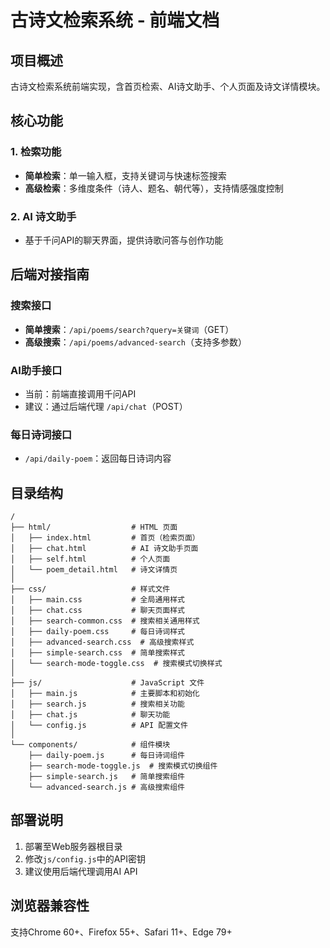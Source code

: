 # 古诗文检索系统 - 前端文档

## 项目概述

古诗文检索系统前端实现，含首页检索、AI诗文助手、个人页面及诗文详情模块。


## 核心功能

### 1. 检索功能
- **简单检索**：单一输入框，支持关键词与快速标签搜索
- **高级检索**：多维度条件（诗人、题名、朝代等），支持情感强度控制

### 2. AI 诗文助手
- 基于千问API的聊天界面，提供诗歌问答与创作功能

## 后端对接指南

### 搜索接口
- **简单搜索**：`/api/poems/search?query=关键词`（GET）
- **高级搜索**：`/api/poems/advanced-search`（支持多参数）

### AI助手接口
- 当前：前端直接调用千问API
- 建议：通过后端代理 `/api/chat`（POST）

### 每日诗词接口
- `/api/daily-poem`：返回每日诗词内容


## 目录结构

```
/
├── html/                  # HTML 页面
│   ├── index.html         # 首页（检索页面）
│   ├── chat.html          # AI 诗文助手页面
│   ├── self.html          # 个人页面
│   └── poem_detail.html   # 诗文详情页
│
├── css/                   # 样式文件
│   ├── main.css           # 全局通用样式
│   ├── chat.css           # 聊天页面样式
│   ├── search-common.css  # 搜索相关通用样式
│   ├── daily-poem.css     # 每日诗词样式
│   ├── advanced-search.css  # 高级搜索样式
│   ├── simple-search.css  # 简单搜索样式
│   └── search-mode-toggle.css  # 搜索模式切换样式
│
├── js/                    # JavaScript 文件
│   ├── main.js            # 主要脚本和初始化
│   ├── search.js          # 搜索相关功能
│   ├── chat.js            # 聊天功能
│   └── config.js          # API 配置文件
│
└── components/            # 组件模块
    ├── daily-poem.js      # 每日诗词组件
    ├── search-mode-toggle.js  # 搜索模式切换组件
    ├── simple-search.js   # 简单搜索组件
    └── advanced-search.js # 高级搜索组件
```

## 部署说明
1. 部署至Web服务器根目录
2. 修改`js/config.js`中的API密钥
3. 建议使用后端代理调用AI API

## 浏览器兼容性
支持Chrome 60+、Firefox 55+、Safari 11+、Edge 79+